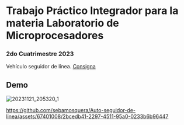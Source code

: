 # Trabajo Práctico Integrador para la materia Laboratorio de Microprocesadores

### 2do Cuatrimestre 2023

Vehículo seguidor de línea. [Consigna](https://gitlab.com/86.07/2023/trabajos-practicos/-/blob/main/TPI/README.md)



## Demo
![20231121_205320_1](https://github.com/sebamosquera/Auto-seguidor-de-linea/assets/67401008/1dc3a7ba-c8c9-47f4-bc88-44b8abccc019)


https://github.com/sebamosquera/Auto-seguidor-de-linea/assets/67401008/2bcedb41-2297-4511-95a0-0233b6b96447

